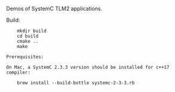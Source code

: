 Demos of SystemC TLM2 applications.

Build:
~~~~~~
    mkdir build
    cd build
    cmake ..
    make

Prerequisites:
~~~~~~~~~~~~~~

    On Mac, a SystemC 2.3.3 version should be installed for c++17 compiler:

        brew install --build-bottle systemc-2-3-3.rb
